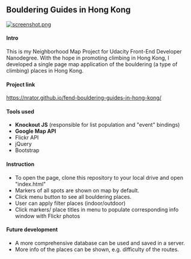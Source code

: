## Bouldering Guides in Hong Kong

[![screenshot.png](https://s27.postimg.org/m7u6y87wj/screenshot.png)](https://postimg.org/image/8qx8fcxkv/)

#### Intro
This is my Neighborhood Map Project for Udacity Front-End Developer Nanodegree. With the hope in promoting climbing in Hong Kong, I developed a single page map application of the bouldering (a type of climbing) places in Hong Kong.

#### Project link
https://nrator.github.io/fend-bouldering-guides-in-hong-kong/

#### Tools used
* **Knockout JS** (responsible for list population and "event" bindings)
* **Google Map API**
* Flickr API
* jQuery
* Bootstrap

#### Instruction
* To open the page, clone this repository to your local drive and open "index.html"
* Markers of all spots are shown on map by default.
* Click menu button to see all bouldering places.
* User can apply filter places (indoor/outdoor)
* Click markers/ place titles in menu to populate corresponding info window with Flickr photos

#### Future development
* A more comprehensive database can be used and saved in a server.
* More info of the places can be shown, e.g. difficulty of the routes.
